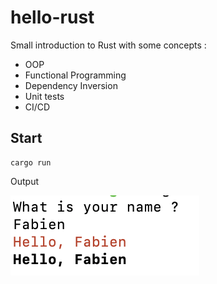 # hello-rust

Small introduction to Rust with some concepts :

- OOP
- Functional Programming
- Dependency Inversion
- Unit tests
- CI/CD

## Start

```
cargo run
```

Output

![Alt text](docs/terminal_output.png 'Terminal output')
